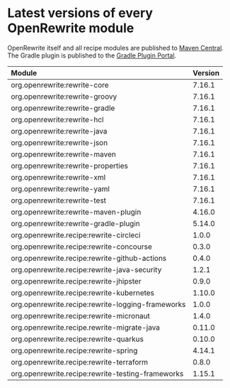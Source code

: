 # Latest versions of every OpenRewrite module

OpenRewrite itself and all recipe modules are published to [Maven Central](https://search.maven.org/search?q=org.openrewrite).
The Gradle plugin is published to the [Gradle Plugin Portal](https://plugins.gradle.org/plugin/org.openrewrite.rewrite).

| Module | Version |
| :--- | :--- |
| org.openrewrite:rewrite-core | 7.16.1 |
| org.openrewrite:rewrite-groovy | 7.16.1 |
| org.openrewrite:rewrite-gradle | 7.16.1 |
| org.openrewrite:rewrite-hcl | 7.16.1 |
| org.openrewrite:rewrite-java | 7.16.1 |
| org.openrewrite:rewrite-json | 7.16.1 |
| org.openrewrite:rewrite-maven | 7.16.1 |
| org.openrewrite:rewrite-properties | 7.16.1 |
| org.openrewrite:rewrite-xml | 7.16.1 |
| org.openrewrite:rewrite-yaml | 7.16.1 |
| org.openrewrite:rewrite-test | 7.16.1 |
| org.openrewrite:rewrite-maven-plugin | 4.16.0 |
| org.openrewrite:rewrite-gradle-plugin | 5.14.0 |
| org.openrewrite.recipe:rewrite-circleci | 1.0.0 |
| org.openrewrite.recipe:rewrite-concourse | 0.3.0 |
| org.openrewrite.recipe:rewrite-github-actions | 0.4.0 |
| org.openrewrite.recipe:rewrite-java-security | 1.2.1 |
| org.openrewrite.recipe:rewrite-jhipster | 0.9.0 |
| org.openrewrite.recipe:rewrite-kubernetes | 1.10.0 |
| org.openrewrite.recipe:rewrite-logging-frameworks | 1.0.0 |
| org.openrewrite.recipe:rewrite-micronaut | 1.4.0 |
| org.openrewrite.recipe.rewrite-migrate-java | 0.11.0 |
| org.openrewrite.recipe:rewrite-quarkus | 0.10.0 |
| org.openrewrite.recipe:rewrite-spring | 4.14.1 |
| org.openrewrite.recipe:rewrite-terraform | 0.8.0 |
| org.openrewrite.recipe:rewrite-testing-frameworks | 1.15.1 |
